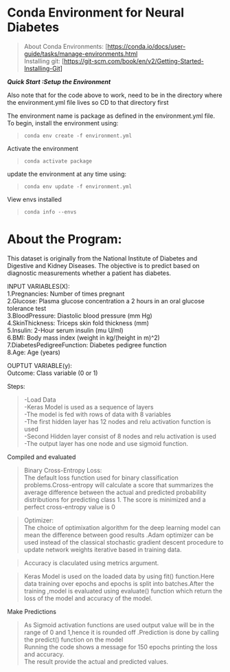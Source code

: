 # Conda Environment for Neural Diabetes

>About Conda Environments: [https://conda.io/docs/user-guide/tasks/manage-environments.html </br>
>Installing git: [https://git-scm.com/book/en/v2/Getting-Started-Installing-Git]

***Quick Start :Setup the Environment***

Also note that for the code above to work,  need to be in the directory where the environment.yml file lives so CD to that directory first

The environment name is package as defined in the environment.yml file.</br>
To begin, install the environment using:</br>
> ```conda env create -f environment.yml```

Activate the environment</br>
>  ````conda activate package````

 update the environment at any time using:</br>
 >````conda env update -f environment.yml````

View envs installed</br>
>  ````conda info --envs````
  



# About the Program:

This dataset is originally from the National Institute of Diabetes and Digestive and Kidney Diseases. The objective is to predict based on diagnostic measurements whether a patient has diabetes.



INPUT VARIABLES(X):</br>
1.Pregnancies: Number of times pregnant</br>
2.Glucose: Plasma glucose concentration a 2 hours in an oral glucose tolerance test</br>
3.BloodPressure: Diastolic blood pressure (mm Hg)</br>
4.SkinThickness: Triceps skin fold thickness (mm)</br>
5.Insulin: 2-Hour serum insulin (mu U/ml)</br>
6.BMI: Body mass index (weight in kg/(height in m)^2)</br>
7.DiabetesPedigreeFunction: Diabetes pedigree function</br>
8.Age: Age (years)</br>

OUPTUT VARIABLE(y):</br>
Outcome: Class variable (0 or 1)

Steps:</br>
>-Load Data</br>
-Keras Model is used as a sequence of layers</br>
-The model is fed with rows of data with 8 variables</br>
-The first hidden layer has 12 nodes and relu activation function is used</br>
-Second Hidden layer consist of 8 nodes and relu activation is used</br>
-The output layer has one node and use sigmoid function.</br>

Compiled and evaluated</br>
>Binary Cross-Entropy Loss:</br>
The default loss function used for binary classification problems.Cross-entropy will calculate a score that summarizes the average difference between the actual and predicted probability distributions for predicting class 1. The score is minimized and a perfect cross-entropy value is 0

>Optimizer:</br>
The choice of optimixation algorithm for the deep learning model can mean the difference between good results .Adam optimizer can be used instead of the classical stochastic gradient descent procedure to update network weights iterative based in training data.

>Accuracy is claculated using metrics argument.</br>

>Keras Model is used on the loaded data by using fit() function.Here data training over epochs and epochs is split into batches.After the training ,model is evaluated using evaluate() function which return the loss of the model and accuracy of the model.

Make Predictions</br>
>As Sigmoid activation functions are used output value will be in the range of 0 and 1,hence it is rounded off .Prediction is done by calling the predict() function on the model</br>
Running the code shows a message for 150 epochs printing the loss and accuracy.</br>
The result provide the actual and predicted values.
